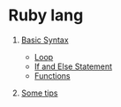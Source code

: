 # Ruby lang  

1. [Basic Syntax](basics/basic_syntax.md)
    - [Loop](basics/loops_types.rb)
    - [If and Else Statement]()
    - [Functions]()

2. [Some tips]()

